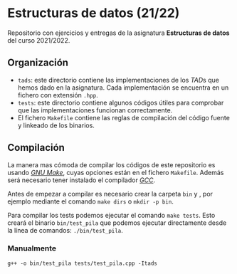 # Estructuras de datos (21/22)

Repositorio con ejercicios y entregas de la asignatura **Estructuras de datos** del
curso 2021/2022.

## Organización 

- `tads`: este directorio contiene las implementaciones de los *TAD*s que hemos
  dado en la asignatura. Cada implementación se encuentra en un fichero con
  extensión `.hpp`.
- `tests`: este directorio contiene algunos códigos útiles para comprobar que
  las implementaciones funcionan correctamente.
- El fichero `Makefile` contiene las reglas de compilación del código fuente y
  linkeado de los binarios.

## Compilación

La manera mas cómoda de compilar los códigos de este repositorio es usando
[*GNU Make*](https://www.gnu.org/software/make/), cuyas opciones están en el
fichero `Makefile`. Además será necesario tener instalado el compilador
[*GCC*](https://www.gnu.org/software/gcc/).

Antes de empezar a compilar es necesario crear la carpeta `bin` y , por
ejemplo mediante el comando `make dirs` o `mkdir -p bin`.

Para compilar los tests podemos ejecutar el comando `make tests`. Esto creará el
binario `bin/test_pila` que podemos ejecutar directamente desde la línea de
comandos: `./bin/test_pila`.

### Manualmente

```
g++ -o bin/test_pila tests/test_pila.cpp -Itads
```
